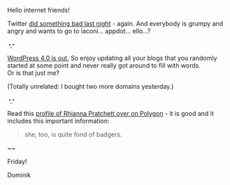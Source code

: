 Hello internet friends!

Twitter [did something bad last night](http://www.postandcourier.com/article/20140904/PC05/140909704/1177/charleston-tech-firm-twitpic-forced-to-shut-down-by-twitter-founder-says) - again. And everybody is grumpy and angry and wants to go to laconi… appdot… ello…?  

◔̯◔

[WordPress 4.0 is out.](https://wordpress.org/news/2014/09/benny/) So enjoy updating all your blogs that you randomly started at some point and never really got around to fill with words.  
Or is that just me?

(Totally unrelated: I bought two more domains yesterday.)

◔̯◔

Read this [profile of Rhianna Pratchett over on Polygon](http://www.polygon.com/features/2014/9/3/5850182/rhianna-pratchett-rise-of-the-tomb-raider) - it is good and it includes this important information:

> she, too, is quite fond of badgers.

~~

Friday!

Dominik